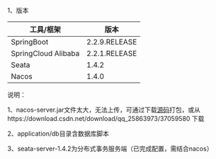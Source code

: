 1、版本

|   工具/框架                | 版本             | 
| --------                   | -----      |
| SpringBoot                  | 2.2.9.RELEASE |
| SpringCloud Alibaba       | 2.2.1.RELEASE    |
| Seata                      | 1.4.2     |
| Nacos                      | 1.4.0       |

说明：

1、nacos-server.jar文件太大，无法上传，可通过下载<a href="https://github.com/alibaba/nacos">源码</a>打包，或从https://download.csdn.net/download/qq_25863973/37059580 下载

2、application/db目录含数据库脚本

3、seata-server-1.4.2为分布式事务服务端（已完成配置，需结合nacos）
